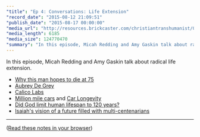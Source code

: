 ```yaml
---
"title": "Ep 4: Conversations: Life Extension"
"record_date": "2015-08-12 21:09:51"
"publish_date": "2015-08-17 00:00:00"
"media_url": "http://resources.brickcaster.com/christiantranshumanist/004_life_extension.mp3"
"media_length": 6185
"media_size": 124770470
"summary": "In this episode, Micah Redding and Amy Gaskin talk about radical life extension."
---
```


In this episode, Micah Redding and Amy Gaskin talk about radical life extension. 

- [Why this man hopes to die at 75](http://www.theatlantic.com/magazine/archive/2014/10/why-i-hope-to-die-at-75/379329/)
- [Aubrey De Grey](https://www.ted.com/talks/aubrey_de_grey_says_we_can_avoid_aging?language=en)
- [Calico Labs](http://www.calicolabs.com/)
- [Million mile cars](http://www.cheatsheet.com/automobiles/going-the-distance-7-cars-that-have-gone-1m-miles.html/?a=viewall) and [Car Longevity](https://en.wikipedia.org/wiki/Car_longevity)
- [Did God limit human lifespan to 120 years?](http://christianity.stackexchange.com/questions/4163/if-god-set-the-maximum-age-to-120-then-how-could-jacob-be-130-years-old)
- [Isaiah's vision of a future filled with multi-centenarians](https://www.biblegateway.com/passage/?search=Isaiah%2065:20)

---

([Read these notes in your browser](http://brickcaster.com/christiantranshumanist/4))